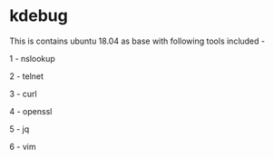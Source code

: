 # kdebug
This is contains ubuntu 18.04 as base with following tools included - 

1 - nslookup

2 - telnet

3 - curl

4 - openssl

5 - jq

6 - vim
